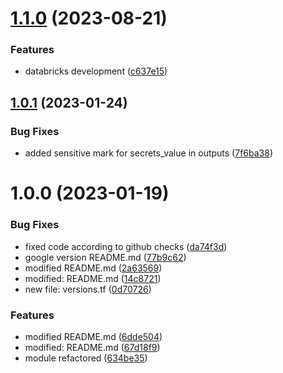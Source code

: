 # [1.1.0](https://github.com/data-platform-hq/terraform-google-secrets/compare/v1.0.1...v1.1.0) (2023-08-21)


### Features

* databricks development ([c637e15](https://github.com/data-platform-hq/terraform-google-secrets/commit/c637e15f5c326ff311b11c5700ccf3708ec5ac28))

## [1.0.1](https://github.com/data-platform-hq/terraform-google-secrets/compare/v1.0.0...v1.0.1) (2023-01-24)


### Bug Fixes

* added sensitive mark for secrets_value in outputs ([7f6ba38](https://github.com/data-platform-hq/terraform-google-secrets/commit/7f6ba38311e7a2a7aaa05749c8d25153aa725b67))

# 1.0.0 (2023-01-19)


### Bug Fixes

* fixed code according to github checks ([da74f3d](https://github.com/data-platform-hq/terraform-google-secrets/commit/da74f3d2094124f4de7d6b9d6d33a6af0b64f4f1))
* google version README.md ([77b9c62](https://github.com/data-platform-hq/terraform-google-secrets/commit/77b9c6242ebd0d8d44d38dd257712f299295f33b))
* modified README.md ([2a63569](https://github.com/data-platform-hq/terraform-google-secrets/commit/2a63569c7d435a48af700708b73f493266c83bbe))
* modified:   README.md ([14c8721](https://github.com/data-platform-hq/terraform-google-secrets/commit/14c8721803e6155778e6141bb89874361cbf21d4))
* new file:   versions.tf ([0d70726](https://github.com/data-platform-hq/terraform-google-secrets/commit/0d707263ad5fe009c66787740ff8ec6e231419c2))


### Features

* modified README.md ([6dde504](https://github.com/data-platform-hq/terraform-google-secrets/commit/6dde504f0a891be6ea87643b7db81505125f777f))
* modified:   README.md ([67d18f9](https://github.com/data-platform-hq/terraform-google-secrets/commit/67d18f98873d4b591e18821e224b3c3a5453224f))
* module refactored ([634be35](https://github.com/data-platform-hq/terraform-google-secrets/commit/634be35ab0d43bc7e67f566cdc791bc3a9c2b6e5))
